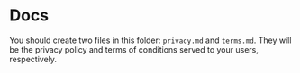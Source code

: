 # Docs

You should create two files in this folder: `privacy.md` and `terms.md`. They will be the privacy policy and terms of conditions served to your users, respectively.